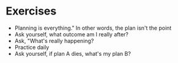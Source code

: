 # Exercises

- Planning is everything." In other words, the plan isn't the point
- Ask yourself, what outcome am I really after?
- Ask, "What's really happening?
- Practice daily
- Ask yourself, if plan A dies, what's my plan B?
